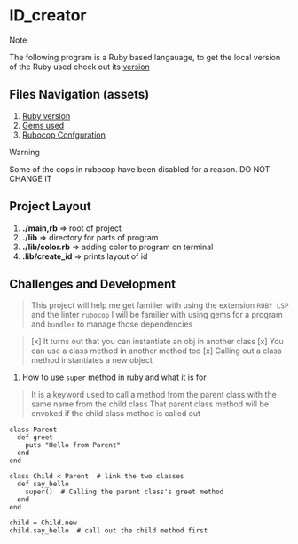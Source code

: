 # ID_creator

> [!NOTE]
> The following program is a Ruby based langauage, to get the local version of the Ruby used check out its 
[version](.ruby-version)

## Files Navigation (assets)

1. [Ruby version](.ruby-version)
2. [Gems used](./Gemfile)
3. [Rubocop Confguration](.rubocop.yml)

> [!WARNING]
> Some of the cops in rubocop have been disabled for a reason. DO NOT CHANGE IT

## Project Layout

1. **./main,rb** => root of project
2. **./lib** => directory for parts of program
3. **./lib/color.rb** => adding color to program on terminal
4. **.lib/create_id** => prints layout of id

## Challenges and Development

> This project will help me get familier with using the extension ```RUBY LSP``` and the linter ```rubocop```
> I will be familier with using gems for a program and ```bundler``` to manage those dependencies

> [x] It turns out that you can instantiate an obj in another class
> [x] You can use a class method in another method too
> [x] Calling out a class method instantiates a new object

1. How to use ```super``` method in ruby and what it is for

> It is a keyword used to call a method from the parent class with the same name from the child class
> That parent class method will be envoked if the child class method is called out

```
class Parent
  def greet
    puts "Hello from Parent"
  end
end

class Child < Parent  # link the two classes
  def say_hello
    super()  # Calling the parent class's greet method
  end
end

child = Child.new
child.say_hello  # call out the child method first
```
